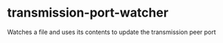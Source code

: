 # transmission-port-watcher
Watches a file and uses its contents to update the transmission peer port
